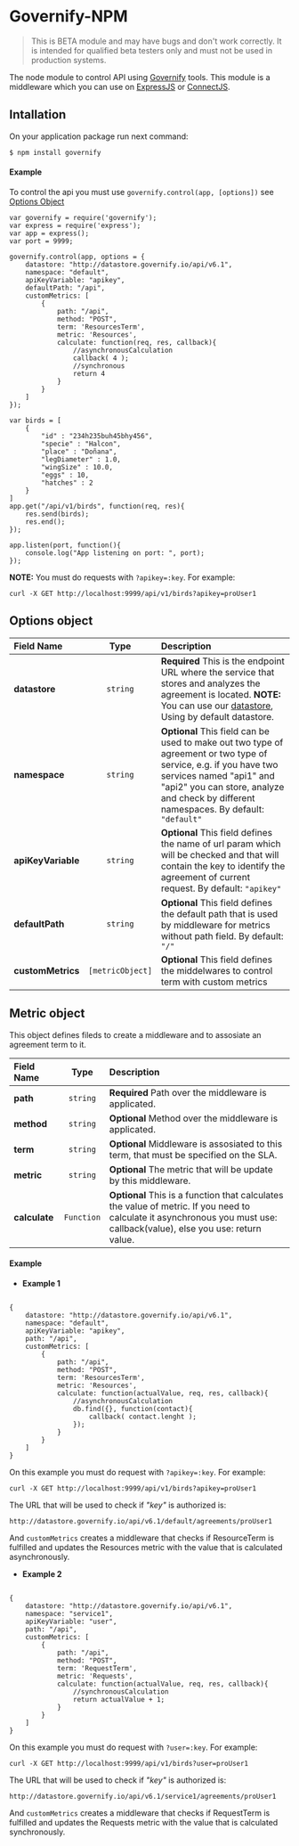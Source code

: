 # Governify-NPM 

> This is BETA module and may have bugs and don't work correctly. 
> It is intended for qualified beta testers only and must not be used in production systems.

The node module to control API using [Governify](http://governify.io) tools. This module is a middleware which you can use on [ExpressJS](http://expressjs.com/es/) or [ConnectJS](https://github.com/senchalabs/connect).

## Intallation
On your application package run next command:

```
$ npm install governify
```

#### Example
To control the api you must use ```governify.control(app, [options])``` see [Options Object](#optionsObject)

```
var governify = require('governify');
var express = require('express');
var app = express();
var port = 9999;

governify.control(app, options = {
	datastore: "http://datastore.governify.io/api/v6.1",
	namespace: "default",
	apiKeyVariable: "apikey",
	defaultPath: "/api",
	customMetrics: [
		{
			path: "/api",
			method: "POST",
			term: 'ResourcesTerm',
			metric: 'Resources',
			calculate: function(req, res, callback){
				//asynchronousCalculation
				callback( 4 );
				//synchronous
				return 4
			}
		}
	]
});

var birds = [
	{
		"id" : "234h235buh45bhy456",
		"specie" : "Halcon",
		"place" : "Doñana",
		"legDiameter" : 1.0,
		"wingSize" : 10.0,
		"eggs" : 10,
		"hatches" : 2
	}
]
app.get("/api/v1/birds", function(req, res){
	res.send(birds);
	res.end();
});

app.listen(port, function(){
	console.log("App listening on port: ", port);
});
```

**NOTE:** You must do requests with ```?apikey=:key```. For example: 
```
curl -X GET http://localhost:9999/api/v1/birds?apikey=proUser1
``` 

## <a name="optionsObject"></a> Options object


| Field Name | Type          | Description  |
| :--------- | :------------:| :------------|
| **datastore** | `string`| **Required** This is the endpoint URL where the service that stores and analyzes the agreement is located. **NOTE:** You can use our [datastore](http://datastore.governify.io/), Using by default datastore.  |
| **namespace**   | `string`| **Optional** This field can be used to make out two type of agreement or two type of service, e.g. if you have two services named "api1" and "api2" you can store, analyze and check by different namespaces. By default: `"default"` |
| **apiKeyVariable**    | `string` | **Optional** This field defines the name of url param which will be checked and that will contain the key to identify the agreement of current request. By default: `"apikey"`|
| **defaultPath** | `string`| **Optional**  This field defines the default path that is used by middleware for metrics without path field. By default: `"/"` |
| **customMetrics** | `[metricObject]`| **Optional**  This field defines the middelwares to control term with custom metrics |


## <a name="metricsObject"></a> Metric object

This object defines fileds to create a middleware and to assosiate an agreement term to it. 

| Field Name | Type          | Description  |
| :--------- | :------------:| :------------|
| **path** | `string`| **Required** Path over the middleware is applicated. |
| **method**   | `string`| **Optional** Method over the middleware is applicated. |
| **term**    | `string` | **Optional** Middleware is assosiated to this term, that must be specified on the SLA. |
| **metric** | `string`| **Optional**  The metric that will be update by this middleware. |
| **calculate** | `Function`| **Optional** This is a function that calculates the value of metric. If you need to calculate it asynchronous you must use: callback(value), else you use: return value. |


#### Example

* **Example 1**

```

{
	datastore: "http://datastore.governify.io/api/v6.1",
	namespace: "default",
	apiKeyVariable: "apikey",
	path: "/api",
	customMetrics: [
		{
			path: "/api",
			method: "POST",
			term: 'ResourcesTerm',
			metric: 'Resources',
			calculate: function(actualValue, req, res, callback){
				//asynchronousCalculation
				db.find({}, function(contact){
					callback( contact.lenght );
				});				
			}
		}
	]
}

```

 On this example you must do request with ```?apikey=:key```. For example: 

```
curl -X GET http://localhost:9999/api/v1/birds?apikey=proUser1
``` 

The URL that will be used to check if *"key"* is authorized is:

```
http://datastore.governify.io/api/v6.1/default/agreements/proUser1
``` 

And `customMetrics` creates a middleware that checks if ResourceTerm is fulfilled and updates the Resources metric with the value that is calculated asynchronously.

* **Example 2**

```

{
	datastore: "http://datastore.governify.io/api/v6.1",
	namespace: "service1",
	apiKeyVariable: "user",
	path: "/api",
	customMetrics: [
		{
			path: "/api",
			method: "POST",
			term: 'RequestTerm',
			metric: 'Requests',
			calculate: function(actualValue, req, res, callback){
				//synchronousCalculation
				return actualValue + 1;			
			}
		}
	]
}

```

 On this example you must do request with ```?user=:key```. For example: 

```
curl -X GET http://localhost:9999/api/v1/birds?user=proUser1
``` 

The URL that will be used to check if *"key"* is authorized is:

```
http://datastore.governify.io/api/v6.1/service1/agreements/proUser1
``` 

And `customMetrics` creates a middleware that checks if RequestTerm is fulfilled and updates the Requests metric with the value that is calculated synchronously.